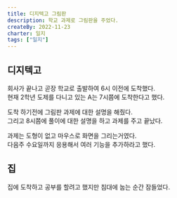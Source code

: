 ```yaml
---
title: 디지텍고 그림판
description: 학교 과제로 그림판을 주었다.
createBy: 2022-11-23
charter: 일지
tags: ["일지"]
---
```


## 디지텍고

회사가 끝나고 곧장 학교로 출발하여 6시 이전에 도착했다.  
현재 2학년 도제를 다니고 있는 A는 7시쯤에 도착한다고 했다.

도착 하기전에 그림판 과제에 대한 설명을 해줬다.  
그리고 8시쯤에 풀이에 대한 설명을 하고 과제를 주고 끝났다.

과제는 도형이 없고 마우스로 화면을 그리는거였다.  
다음주 수요일까지 응용해서 여러 기능을 추가하라고 했다.

## 집

집에 도착하고 공부를 할려고 했지만 침대에 눕는 순간 잠들었다.
